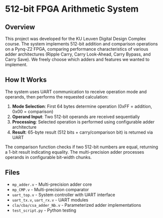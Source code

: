 # 512-bit FPGA Arithmetic System

## Overview

This project was developed for the KU Leuven Digital Design Complex course.
The system implements 512-bit addition and comparison operations on a Pynq-Z2 FPGA, comparing performance characteristics of various adder architectures (Ripple Carry, Carry Look-Ahead, Carry Bypass, and Carry Save). We freely choose which adders and features we wanted to implement.

## How It Works

The system uses UART communication to receive operation mode and operands, then performs the requested calculation:

1. **Mode Selection**: First 64 bytes determine operation (0xFF = addition, 0x00 = comparison)
2. **Operand Input**: Two 512-bit operands are received sequentially
3. **Processing**: Selected operation is performed using configurable adder architecture
4. **Result**: 65-byte result (512 bits + carry/comparison bit) is returned via UART

The comparison function checks if two 512-bit numbers are equal, returning a 1-bit result indicating equality. The multi-precision adder processes operands in configurable bit-width chunks.

## Files

- `mp_adder.v` - Multi-precision adder core
- `mp_CMP.v` - Multi-precision comparator
- `uart_top.v` - System controller with UART interface
- `uart_tx.v`, `uart_rx.v` - UART modules
- `cla/cba/csa_adder_Nb.v` - Parameterized adder implementations
- `test_script.py` - Python testing 
